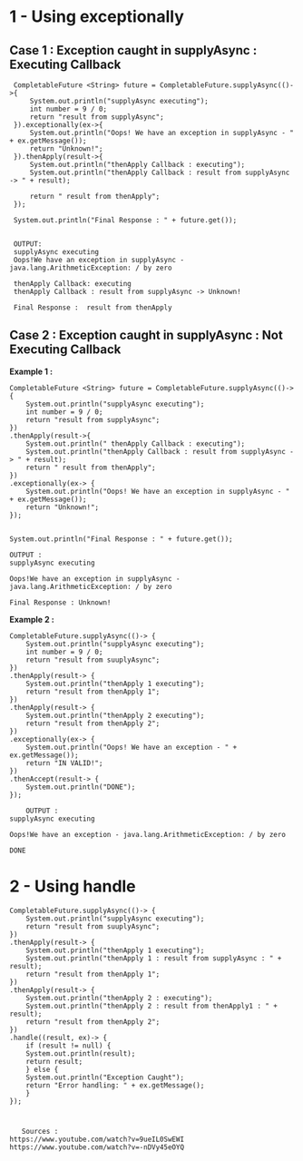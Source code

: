 
# 1 -  Using exceptionally

## Case 1 : Exception caught in supplyAsync : Executing Callback
  
	 CompletableFuture <String> future = CompletableFuture.supplyAsync(()->{
	     System.out.println("supplyAsync executing");
	     int number = 9 / 0;
	     return "result from supplyAsync";
	 }).exceptionally(ex->{
	     System.out.println("Oops! We have an exception in supplyAsync - " + ex.getMessage());
	     return "Unknown!";
	 }).thenApply(result->{
	     System.out.println("thenApply Callback : executing");
	     System.out.println("thenApply Callback : result from supplyAsync -> " + result);

	     return " result from thenApply";
	 });

	 System.out.println("Final Response : " + future.get());


	 OUTPUT:
	 supplyAsync executing
	 Oops!We have an exception in supplyAsync - java.lang.ArithmeticException: / by zero
	 
	 thenApply Callback: executing
	 thenApply Callback : result from supplyAsync -> Unknown!
	  
	 Final Response :  result from thenApply


  ## Case 2 : Exception caught in supplyAsync : Not Executing Callback
  
  **Example 1 :** 
  
	CompletableFuture <String> future = CompletableFuture.supplyAsync(()-> {
	    System.out.println("supplyAsync executing");
	    int number = 9 / 0;
	    return "result from supplyAsync";
	})
	.thenApply(result->{
	    System.out.println(" thenApply Callback : executing");
	    System.out.println("thenApply Callback : result from supplyAsync -> " + result);
	    return " result from thenApply";
	})
	.exceptionally(ex-> {
	    System.out.println("Oops! We have an exception in supplyAsync - " + ex.getMessage());
	    return "Unknown!";
	});


	System.out.println("Final Response : " + future.get());

	OUTPUT : 
	supplyAsync executing
	
	Oops!We have an exception in supplyAsync - java.lang.ArithmeticException: / by zero
	
	Final Response : Unknown!

      
**Example 2 :** 

	CompletableFuture.supplyAsync(()-> {
	    System.out.println("supplyAsync executing");
	    int number = 9 / 0;
	    return "result from suuplyAsync";
	})
	.thenApply(result-> {
	    System.out.println("thenApply 1 executing");
	    return "result from thenApply 1";
	})
	.thenApply(result-> {
	    System.out.println("thenApply 2 executing");
	    return "result from thenApply 2";
	})
	.exceptionally(ex-> {
	    System.out.println("Oops! We have an exception - " + ex.getMessage());
	    return "IN VALID!";
	})
	.thenAccept(result-> {
	    System.out.println("DONE");
	});

        OUTPUT : 
	supplyAsync executing
	
	Oops!We have an exception - java.lang.ArithmeticException: / by zero
	
	DONE
	


# 2 - Using handle 

	CompletableFuture.supplyAsync(()-> {
	    System.out.println("supplyAsync executing");
	    return "result from suuplyAsync";
	})
	.thenApply(result-> {
	    System.out.println("thenApply 1 executing");
	    System.out.println("thenApply 1 : result from supplyAsync : " + result);
	    return "result from thenApply 1";
	})
	.thenApply(result-> {
	    System.out.println("thenApply 2 : executing");
	    System.out.println("thenApply 2 : result from thenApply1 : " + result);
	    return "result from thenApply 2";
	})
	.handle((result, ex)-> {
	    if (result != null) {
		System.out.println(result);
		return result;
	    } else {
		System.out.println("Exception Caught");
		return "Error handling: " + ex.getMessage();
	    }
	});






# 
       Sources : 
	https://www.youtube.com/watch?v=9ueIL0SwEWI
	https://www.youtube.com/watch?v=-nDVy45eOYQ



